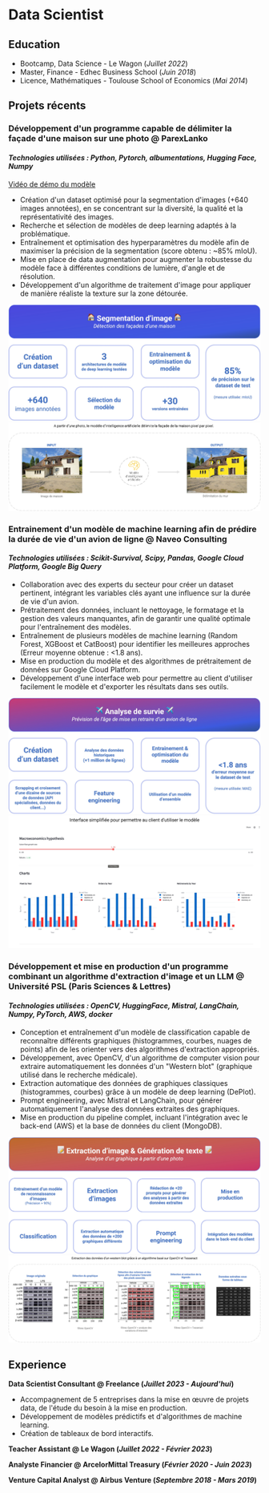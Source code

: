 # Data Scientist

## Education
- Bootcamp, Data Science - Le Wagon (_Juillet 2022_)								       		
- Master, Finance - Edhec Business School (_Juin 2018_)	 			        		
- Licence, Mathématiques - Toulouse School of Economics (_Mai 2014_)

## Projets récents
### Développement d'un programme capable de délimiter la façade d'une maison sur une photo @ ParexLanko
#### _Technologies utilisées : Python, Pytorch, albumentations, Hugging Face, Numpy_

[Vidéo de démo du modèle](https://www.loom.com/share/f80fabccb75146aeb042374e20ada5b2?sid=ef034fda-362c-431f-a3c8-eed361733092)

- Création d'un dataset optimisé pour la segmentation d'images (+640 images annotées), en se concentrant sur la diversité, la qualité et la représentativité des images. 
- Recherche et sélection de modèles de deep learning adaptés à la problématique.
- Entraînement et optimisation des hyperparamètres du modèle afin de maximiser la précision de la segmentation (score obtenu : ~85% mIoU).
- Mise en place de data augmentation pour augmenter la robustesse du modèle face à différentes conditions de lumière, d'angle et de résolution.
- Développement d'un algorithme de traitement d'image pour appliquer de manière réaliste la texture sur la zone détourée.

![Segmentation d'image](assets/img/segmentation_img.jpg "Segmentation d'image")
![Segmentation d'image - exemple](assets/img/image_segmentation_exemple.jpg "Segmentation d'image - exemple")

### Entrainement d'un modèle de machine learning afin de prédire la durée de vie d'un avion de ligne @ Naveo Consulting
#### _Technologies utilisées : Scikit-Survival, Scipy, Pandas, Google Cloud Platform, Google Big Query_

- Collaboration avec des experts du secteur pour créer un dataset pertinent, intégrant les variables clés ayant une influence sur la durée de vie d'un avion.
- Prétraitement des données, incluant le nettoyage, le formatage et la gestion des valeurs manquantes, afin de garantir une qualité optimale pour l'entraînement des modèles.
- Entraînement de plusieurs modèles de machine learning (Random Forest, XGBoost et CatBoost) pour identifier les meilleures approches (Erreur moyenne obtenue : <1.8 ans).
- Mise en production du modèle et des algorithmes de prétraitement de données sur Google Cloud Platform. 
- Développement d'une interface web pour permettre au client d'utiliser facilement le modèle et d'exporter les résultats dans ses outils.

![Analyse de survie](assets/img/key_figures_survival_1.jpg "Analyse de survie")
![Interface - exemple](assets/img/interface-exemple.jpg "Interface - exemple")

### Développement et mise en production d'un programme combinant un algorithme d'extraction d'image et un LLM @ Université PSL (Paris Sciences & Lettres)
#### _Technologies utilisées : OpenCV, HuggingFace, Mistral, LangChain, Numpy, PyTorch, AWS, docker_

- Conception et entraînement d'un modèle de classification capable de reconnaître différents graphiques (histogrammes, courbes, nuages de points) afin de les orienter vers des algorithmes d'extraction appropriés.
- Développement, avec OpenCV, d'un algorithme de computer vision pour extraire automatiquement les données d'un "Western blot" (graphique utilisé dans le recherche médicale).
- Extraction automatique des données de graphiques classiques (histogrammes, courbes) grâce à un modèle de deep learning (DePlot).
- Prompt engineering, avec Mistral et LangChain, pour générer automatiquement l'analyse des données extraites des graphiques.
- Mise en production du pipeline complet, incluant l'intégration avec le back-end (AWS) et la base de données du client (MongoDB).

![Extraction d'images & LLM](assets/img/key_fig_iroc.jpg "Extraction d'images & LLM")
![Extraction Western blot - exemple](assets/img/extraction_wb.jpg "Extraction Western blot - exemple")

## Experience
**Data Scientist Consultant @ Freelance (_Juillet 2023 - Aujourd'hui_)**
- Accompagnement de 5 entreprises dans la mise en œuvre de projets data, de l'étude du besoin à la mise en production.
- Développement de modèles prédictifs et d'algorithmes de machine learning.
- Création de tableaux de bord interactifs.
  
**Teacher Assistant @ Le Wagon (_Juillet 2022 - Février 2023_)**

**Analyste Financier @ ArcelorMittal Treasury (_Février 2020 - Juin 2023_)**

**Venture Capital Analyst @ Airbus Venture (_Septembre 2018 - Mars 2019_)**





